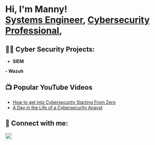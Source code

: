 <h1>Hi, I'm Manny! <br/><a href="https://github.com/Code0304">Systems Engineer</a>, <a href="https://linkedin.com/in/-manuel-santana//">Cybersecurity Professional</a>,

<h2>👨‍💻 Cyber Security Projects:</h2>

- <b> SIEM </b>
  
**-  <b>   Wazuh</b>**


<h2>📺 Popular YouTube Videos</h2>

- [How to get into Cybersecurity Starting From Zero](https://www.youtube.com/watch?v=YTzPW2oMvts&t=51s)
- [A Day in the Life of a Cybersecurity Anayst](https://youtu.be/A1AECS933xs)


<h2> 🤳 Connect with me:</h2>


[<img align="left" alt="JoshMadakor | LinkedIn" width="22px" src="https://cdn.jsdelivr.net/npm/simple-icons@v3/icons/linkedin.svg" />][linkedin]


[linkedin]: https://linkedin.com/in/-manuel-santana

<!--
**joshmadakor1/joshmadakor1** is a ✨ _special_ ✨ repository because its `README.md` (this file) appears on your GitHub profile.

Here are some ideas to get you started:

- 🔭 I’m currently working on ...
- 🌱 I’m currently learning ...
- 👯 I’m looking to collaborate on ...
- 🤔 I’m looking for help with ...
- 💬 Ask me about ...
- 📫 How to reach me: ...
- 😄 Pronouns: ...
- ⚡ Fun fact: ...
-->
